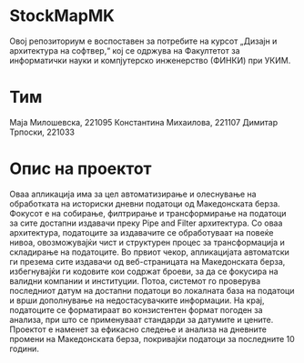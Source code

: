 # StockMapMK
Овој репозиториум е воспоставен за потребите на курсот „Дизајн и архитектура на софтвер,“ кој се одржува на Факултетот за информатички науки и компјутерско инженерство (ФИНКИ) при УКИМ.

# Тим

Маја Милошевска, 221095
Константина Михаилова, 221107
Димитар Трпоски, 221033

# Опис на проектот
Оваа апликација има за цел автоматизирање и олеснување на обработката на историски дневни податоци од Македонската берза. Фокусот е на собирање, филтрирање и трансформирање на податоци за сите достапни издавачи преку Pipe and Filter архитектура. Со оваа архитектура, податоците за издавачите се обработуваат на повеќе нивоа, овозможувајќи чист и структурен процес за трансформација и складирање на податоците.
Во првиот чекор, апликацијата автоматски ги презема сите издавачи од веб-страницата на Македонската берза, избегнувајќи ги кодовите кои содржат броеви, за да се фокусира на валидни компании и институции. Потоа, системот го проверува последниот датум на достапни податоци во локалната база на податоци и врши дополнување на недостасувачките информации. На крај, податоците се форматираат во конзистентен формат погоден за анализа, при што се применуваат стандарди за датумите и цените.
Проектот е наменет за ефикасно следење и анализа на дневните промени на Македонската берза, покривајќи податоци за последните 10 години.
